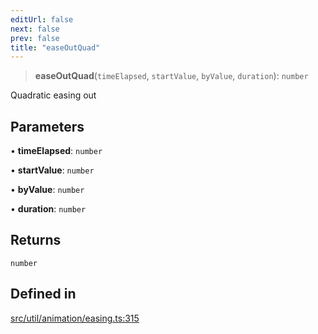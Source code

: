 ```yaml
---
editUrl: false
next: false
prev: false
title: "easeOutQuad"
---
```


> **easeOutQuad**(`timeElapsed`, `startValue`, `byValue`, `duration`): `number`

Quadratic easing out

## Parameters

• **timeElapsed**: `number`

• **startValue**: `number`

• **byValue**: `number`

• **duration**: `number`

## Returns

`number`

## Defined in

[src/util/animation/easing.ts:315](https://github.com/fabricjs/fabric.js/blob/v6.0.0-rc4/src/util/animation/easing.ts#L315)
